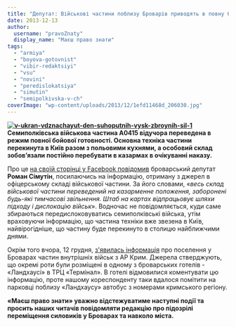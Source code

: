 ```yaml
---
title: "Депутат: Військові частини поблизу Броварів приводять в повну бойову готовність"
date: 2013-12-13
author: 
  username: "pravoZnaty"
  display_name: "Маєш право знати"
tags: 
  - "armiya"
  - "boyova-gotovnist"
  - "vibir-redaktsiyi"
  - "vsu"
  - "novini"
  - "peredislokatsiya"
  - "simutin"
  - "semipolkivska-v-ch"
coverImage: "wp-content/uploads/2013/12/1efd11468d_206030.jpg"
---
```


**[![v-ukran-vdznachayut-den-suhoputnih-vysk-zbroynih-sil-1](https://mpz.brovary.org/wp-content/uploads/2013/12/v-ukran-vdznachayut-den-suhoputnih-vysk-zbroynih-sil-1.jpg)](https://mpz.brovary.org/wp-content/uploads/2013/12/v-ukran-vdznachayut-den-suhoputnih-vysk-zbroynih-sil-1.jpg)Семиполківська військова частина А0415 відучора переведена в режим повної бойової готовності. Основна техніка частини перекинута в Київ разом з польовими кухнями, а особовий склад зобов’язали постійно перебувати в казармах в очікуванні наказу.**

Про це [на своїй сторінці у Facebook повідомив](https://www.facebook.com/profile.php?id=100003085325499&hc_location=timeline) броварський депутат **Роман Сімутін**, посилаючись на інформацію, отриману з джерел в офіцерському складі військової частини. За його словами, «_весь склад військової частини переведений на казарменне положення, заборонені будь-які тимчасові звільнення. Штаб на картах відпрацьовує шляхи підходу і дислокацію військ_». Водночас не повідомляється, куди саме збираються передислоковуватись семиполківські війська, утім враховуючи інформацію, що частина техніки вже звезена в Київ, найвірогідніше, що частину буде перекинуто в столицю найближчими днями.

Окрім того вчора, 12 грудня, [з'явилась інформація](https://mpz.brovary.org/miska-vlada-maye-negayno-dati-otsinku-podiyam-v-krayini/#comment-1160144603) про поселення у Броварах частин внутрішніх військ з АР Крим. Джерела стверджують, що окремі роти були розміщені в одному з броварських готелів - «Ландхаусі» в ТРЦ «Термінал». В готелі відмовилися коментувати цю інформацію, проте нашому кореспонденту таки вдалося помітити на парковці поблизу «Ландхаусу» автобус з номерами кримського регіону.

**«Маєш право знати» уважно відстежуватиме наступні події та просить наших читачів повідомляти редакцію про підозрілі переміщення силовиків у Броварах та навколо міста.**
